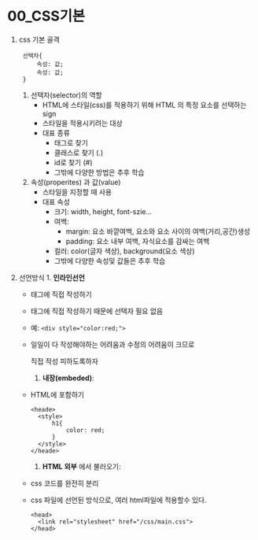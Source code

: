 # 00\_CSS기본

1. css 기본 골격

   ```text
    선택자{
        속성: 값;
        속성: 값;
    }
   ```

   1. 선택자\(selector\)의 역할
      * HTML에 스타일\(css\)를 적용하기 위해 HTML 의 특정 요소를 선택하는 sign
      * 스타일을 적용시키려는 대상
      * 대표 종류
        * 태그로 찾기
        * 클래스로 찾기 \(.\)
        * id로 찾기 \(\#\)
        * 그밖에 다양한 방법은 추후 학습
   2. 속성\(properites\) 과 값\(value\)
      * 스타일을 지정할 때 사용
      * 대표 속성
        * 크기: width, height, font-szie...
        * 여백:
          * margin: 요소 바깥여백, 요소와 요소 사이의 여백\(거리,공간\)생성
          * padding: 요소 내부 여백, 자식요소를 감싸는 여백
        * 컬러: color\(글자 색상\), background\(요소 색상\)
        * 그밖에 다양한 속성및 값들은 추후 학습

2. 선언방식 1. **인라인선언**
   * 태그에 직접 작성하기
   * 태그에 직접 작성하기 때문에 선택자 필요 없음
   * 예: `<div style="color:red;">`
   * 일일이 다 작성해야하는 어려움과 수정의 어려움이 크므로  

     직접 작성 피하도록하자

     1. **내장\(embeded\)**:

   * HTML에 포함하기

     ```text
     <heade>
       <style>
           h1{
               color: red;
           }
       </style>
     </heade>
     ```

     1. **HTML 외부** 에서 불러오기:

   * css 코드를 완전히 분리
   * css 파일에 선언된 방식으로, 여러 html파일에 적용할수 있다.

     ```text
     <head>
       <link rel="stylesheet" href="/css/main.css">
     </head>
     ```

